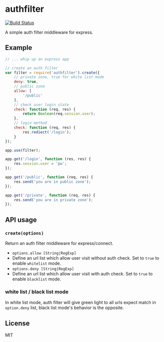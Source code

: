 # authfilter

[![Build Status](https://travis-ci.org/perfectworks/node-authfilter.png?branch=master)](https://travis-ci.org/perfectworks/node-authfilter)

A simple auth filter middleware for express.

## Example

``` js
// ... whip up an express app

// create an auth filter
var filter = require('authfilter').create({
    // private zone, true for white list mode
    deny: true,
    // public zone
    allow: [
        '/public'
    ],
    // check user login state
    check: function (req, res) {
        return Boolean(req.session.user);
    },
    // login method
    check: function (req, res) {
        res.rediect('/login');
    }
});

app.use(filter);

app.get('/login', function (res, res) {
    res.session.user = 'pw';
});

app.get('/public', function (req, res) {
    res.send('you are in public zone');
});

app.get('/private', function (req, res) {
    res.send('you are in private zone');
});
```

## API usage

### `create(options)`

Return an auth filter middleware for express/connect.

* `options.allow [String|RegExp]`
 * Define an url list which allow user visit without auth check. Set to `true` to enable `whitelist` mode.
* `options.deny [String|RegExp]`
 * Define an url list which allow user visit with auth check. Set to `true` to enable `blacklist` mode.

### white list / black list mode

In white list mode, auth filter will give green light to all urls expect match in `option.deny` list, black list mode's behavior is the opposite.

## License

MIT
